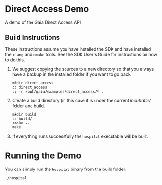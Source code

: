 # Direct Access Demo
A demo of the Gaia Direct Access API.

## Build Instructions
These instructions assume you have installed the SDK and have installed the `clang` and `cmake` tools.  See the SDK User's Guide for instructions on how to do this.

1. We suggest copying the sources to a new directory so that you always have a backup in the installed folder if you want to go back.
    ```shell
    mkdir direct_access
    cd direct_access
    cp -r /opt/gaia/examples/direct_access/* .
    ```
2. Create a build directory (in this case it is under the current *incubator/* folder and build.
    ```shell
    mkdir build
    cd build/
    cmake ..
    make
    ```
3. If everything runs successfully the `hospital` executable will be built.

# Running the Demo

You can simply run the `hospital` binary from the build folder:

```shell
./hospital
```
